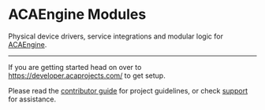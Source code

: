 # ACAEngine Modules

Physical device drivers, service integrations and modular logic for [ACAEngine](https://github.com/acaprojects/ruby-engine).

---

If you are getting started head on over to https://developer.acaprojects.com/ to get setup.

Please read the [contributor guide](.github/CONTRIBUTING.md) for project guidelines, or check [support](.github/SUPPORT.md) for assistance.
